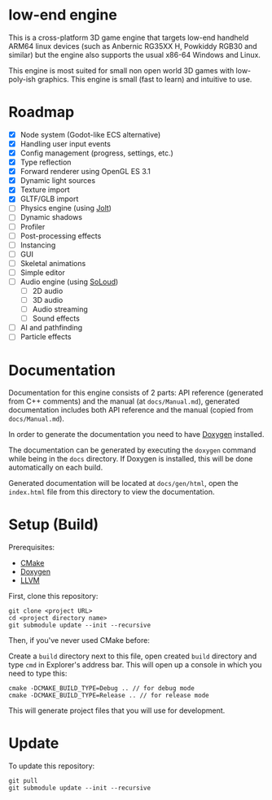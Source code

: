 # low-end engine

This is a cross-platform 3D game engine that targets low-end handheld ARM64 linux devices (such as Anbernic RG35XX H, Powkiddy RGB30 and similar) but the engine also supports the usual x86-64 Windows and Linux. 

This engine is most suited for small non open world 3D games with low-poly-ish graphics. This engine is small (fast to learn) and intuitive to use.

# Roadmap

- [X] Node system (Godot-like ECS alternative)
- [X] Handling user input events
- [X] Config management (progress, settings, etc.)
- [X] Type reflection
- [X] Forward renderer using OpenGL ES 3.1
- [X] Dynamic light sources
- [X] Texture import
- [X] GLTF/GLB import
- [ ] Physics engine (using [Jolt](https://github.com/jrouwe/JoltPhysics))
- [ ] Dynamic shadows
- [ ] Profiler
- [ ] Post-processing effects
- [ ] Instancing
- [ ] GUI
- [ ] Skeletal animations
- [ ] Simple editor
- [ ] Audio engine (using [SoLoud](https://github.com/jarikomppa/soloud))
    - [ ] 2D audio
    - [ ] 3D audio
    - [ ] Audio streaming
    - [ ] Sound effects
- [ ] AI and pathfinding
- [ ] Particle effects

# Documentation

Documentation for this engine consists of 2 parts: API reference (generated from C++ comments) and the manual (at `docs/Manual.md`), generated documentation includes both API reference and the manual (copied from `docs/Manual.md`).

In order to generate the documentation you need to have [Doxygen](https://www.doxygen.nl/index.html) installed.

The documentation can be generated by executing the `doxygen` command while being in the `docs` directory. If Doxygen is installed, this will be done automatically on each build.

Generated documentation will be located at `docs/gen/html`, open the `index.html` file from this directory to view the documentation.

# Setup (Build)

Prerequisites:

- [CMake](https://cmake.org/download/)
- [Doxygen](https://doxygen.nl/download.html)
- [LLVM](https://github.com/llvm/llvm-project/releases/latest)

First, clone this repository:

```
git clone <project URL>
cd <project directory name>
git submodule update --init --recursive
```

Then, if you've never used CMake before:

Create a `build` directory next to this file, open created `build` directory and type `cmd` in Explorer's address bar. This will open up a console in which you need to type this:

```
cmake -DCMAKE_BUILD_TYPE=Debug .. // for debug mode
cmake -DCMAKE_BUILD_TYPE=Release .. // for release mode
```

This will generate project files that you will use for development.

# Update

To update this repository:

```
git pull
git submodule update --init --recursive
```